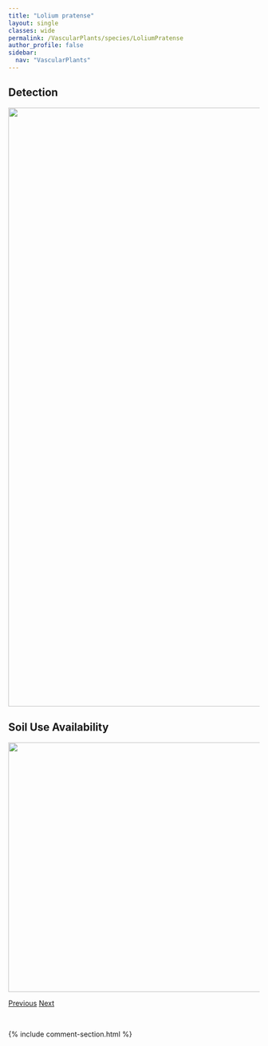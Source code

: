```yaml
---
title: "Lolium pratense"
layout: single
classes: wide
permalink: /VascularPlants/species/LoliumPratense
author_profile: false
sidebar:
  nav: "VascularPlants"
---
```


<h2>Detection</h2>

<a href="https://drive.google.com/uc?export=view&id=19DXy53bKI-f3YlA5Ujg7U9rTi4PQsqrI">
<img src="https://drive.google.com/uc?export=view&id=19DXy53bKI-f3YlA5Ujg7U9rTi4PQsqrI" height = "1200" width = "800">
</a>


<h2>Soil Use Availability</h2>

<a href="https://drive.google.com/uc?export=view&id=1z2DaAyu3T8KalkSnjEbSaxyy2263r3C1">
<img src="https://drive.google.com/uc?export=view&id=1z2DaAyu3T8KalkSnjEbSaxyy2263r3C1" height = "500" width = "1000">
</a>


<a href="/DevelopmentWebsite/VascularPlants/species/LoliumPersicum" class="pagination--pager" title="Lolium persicum">Previous</a> <a href="/DevelopmentWebsite/VascularPlants/species/LomatiumFoeniculaceum" class="pagination--pager" title="Lomatium foeniculaceum">Next</a>

<p>&nbsp;</p>

{% include comment-section.html %}
